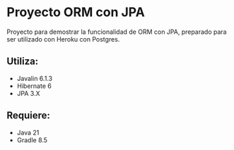 # Proyecto ORM con JPA

Proyecto para demostrar la funcionalidad de ORM con JPA,
preparado para ser utilizado con Heroku con Postgres.

## Utiliza:

* Javalin 6.1.3
* Hibernate 6
* JPA 3.X

## Requiere:

* Java 21
* Gradle 8.5
